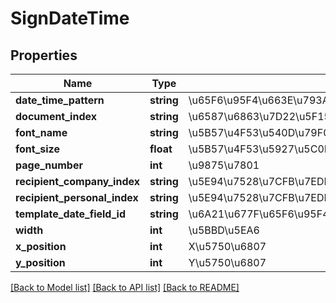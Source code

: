 # SignDateTime

## Properties
Name | Type | Description | Notes
------------ | ------------- | ------------- | -------------
**date_time_pattern** | **string** | \u65F6\u95F4\u663E\u793A\u683C\u5F0F | [optional] 
**document_index** | **string** | \u6587\u6863\u7D22\u5F15 | [optional] 
**font_name** | **string** | \u5B57\u4F53\u540D\u79F0 | [optional] 
**font_size** | **float** | \u5B57\u4F53\u5927\u5C0F | [optional] 
**page_number** | **int** | \u9875\u7801 | [optional] 
**recipient_company_index** | **string** | \u5E94\u7528\u7CFB\u7EDF\u4E2D\u7684\u7B7E\u7F72\u4EBA\uFF08\u516C\u53F8\uFF09\u552F\u4E00\u7D22\u5F15\u53F7 | [optional] 
**recipient_personal_index** | **string** | \u5E94\u7528\u7CFB\u7EDF\u4E2D\u7684\u7B7E\u7F72\u4EBA\uFF08\u4E2A\u4EBA\uFF09\u552F\u4E00\u7D22\u5F15\u53F7 | [optional] 
**template_date_field_id** | **string** | \u6A21\u677F\u65F6\u95F4\u5B57\u6BB5\u540D | [optional] 
**width** | **int** | \u5BBD\u5EA6 | [optional] 
**x_position** | **int** | X\u5750\u6807 | [optional] 
**y_position** | **int** | Y\u5750\u6807 | [optional] 

[[Back to Model list]](../README.md#documentation-for-models) [[Back to API list]](../README.md#documentation-for-api-endpoints) [[Back to README]](../README.md)


